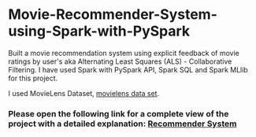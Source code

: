 # Movie-Recommender-System-using-Spark-with-PySpark

Built a movie recommendation system using explicit feedback of movie ratings by user's aka Alternating Least Squares (ALS) - Collaborative Filtering. I have used Spark with PySpark API, Spark SQL and Spark MLlib for this project.

I used MovieLens Dataset, [movielens data set](https://grouplens.org/datasets/movielens/).

### Please open the following link for a complete view of the project with a detailed explanation: [Recommender System](https://github.com/SonalSavaliya/Movie-Recommender-System/blob/master/movie_recommender_using_spark.ipynb)

